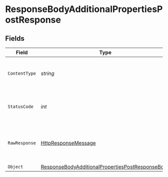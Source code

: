 # ResponseBodyAdditionalPropertiesPostResponse


## Fields

| Field                                                                                                                           | Type                                                                                                                            | Required                                                                                                                        | Description                                                                                                                     |
| ------------------------------------------------------------------------------------------------------------------------------- | ------------------------------------------------------------------------------------------------------------------------------- | ------------------------------------------------------------------------------------------------------------------------------- | ------------------------------------------------------------------------------------------------------------------------------- |
| `ContentType`                                                                                                                   | *string*                                                                                                                        | :heavy_check_mark:                                                                                                              | HTTP response content type for this operation                                                                                   |
| `StatusCode`                                                                                                                    | *int*                                                                                                                           | :heavy_check_mark:                                                                                                              | HTTP response status code for this operation                                                                                    |
| `RawResponse`                                                                                                                   | [HttpResponseMessage](https://learn.microsoft.com/en-us/dotnet/api/system.net.http.httpresponsemessage?view=net-5.0)            | :heavy_minus_sign:                                                                                                              | Raw HTTP response; suitable for custom response parsing                                                                         |
| `Object`                                                                                                                        | [ResponseBodyAdditionalPropertiesPostResponseBody](../../models/operations/ResponseBodyAdditionalPropertiesPostResponseBody.md) | :heavy_minus_sign:                                                                                                              | OK                                                                                                                              |